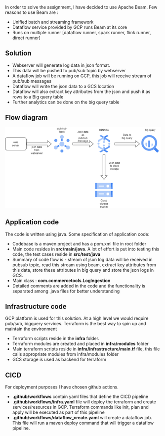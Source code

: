 In order to solve the assignment, I have decided to use Apache Beam. Few reasons to use Beam are :
* Unified batch and streaming framework
* Dataflow service provided by GCP runs Beam at its core
* Runs on multiple runner [dataflow runner, spark runner, flink runner, direct runner]

## Solution ##
* Webserver will generate log data in json format.
* This data will be pushed to pub/sub topic by webserver
* A dataflow job will be running on GCP, this job will receive stream of pub/sub messages
* Dataflow will write the json data to a GCS location
* Dataflow will also extract key attributes from the json and push it as rows to a Big query table
* Further analytics can be done on the big query table

## Flow diagram ##

![alt text](https://github.com/ameshk/commercetools/blob/master/flow_diagram.png?raw=true)

## Application code ##
The code is written using java. Some specification of application code:
* Codebase is a maven project and has a pom.xml file in root folder
* Main code resides in __src/main/java__. A lot of effort is put into testing this code, the test cases reside in __src/test/java__
* Summary of code flow is - stream of json log data will be received in pubsub topic, read this stream using beam, extract key attributes from this data, store these attributes in big query and store the json logs in GCS.
* Main class : __com.commercetools.LogIngestion__
* Detailed comments are added  in the code and the functionality is separated among .java files for better understanding

## Infrastructure code ##
GCP platform is used for this solution. At a high level we would require pub/sub, bigquery services. Terraform is the best way to spin up and maintain the environment
* Terraform scripts reside in the __infra__ folder.
* Terraform modules are created and placed in __infra/modules__ folder
* Main terraform scripts reside in __infra/infrastructure/main.tf__ file, this file calls appropriate modules from infra/modules folder
* GCS storage is used as backend for terraform

## CICD ##
For deployment purposes I have chosen github actions.
* __.github/workflows__ contain yaml files that define the CICD pipeline
* __.github/workflows/infra.yaml__ file will deploy the terraform and create services/resources in GCP. Terraform commands like init, plan and apply will be executed as part of this pipeline
* __.github/workflows/dataflow_create.yaml__ will create a dataflow job. This file will run a maven deploy command that will trigger a dataflow pipeline.
